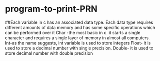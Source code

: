 # program-to-print-PRN
##Each variable in c has an associated data type. Each data type requires different amounts of data memory and has some specific operations which can be performed over it
Char -the most basic in c. it starts a single character and requires a single layer of memory in almost all computers.
Int-as the name suggests, int variable is used to store integers
Float- it is used to store a decimal number with single precision.
Double- it is used to store decimal number with double precision
